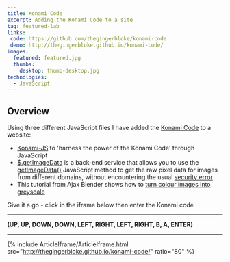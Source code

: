 ```yaml
---
title: Konami Code
excerpt: Adding the Konami Code to a site
tag: featured-lab
links:
 code: https://github.com/thegingerbloke/konami-code
 demo: http://thegingerbloke.github.io/konami-code/
images:
  featured: featured.jpg
  thumbs:
    desktop: thumb-desktop.jpg
technologies:
  - JavaScript
---
```


## Overview

Using three different JavaScript files I have added the [Konami Code](http://en.wikipedia.org/wiki/Konami_Code) to a website:

 - [Konami-JS](http://www.snaptortoise.com/konami-js/) to 'harness the power of the Konami Code' through JavaScript
 - [$.getImageData](http://www.maxnov.com/getimagedata/) is a back-end service that allows you to use the [getImageData()](https://developer.mozilla.org/en/HTML/Canvas/Pixel_manipulation_with_canvas) JavaScript method to get the raw pixel data for images from different domains, without encountering the usual [security error](http://aaronmt.com/?p=673)
 - This tutorial from Ajax Blender shows how to [turn colour images into greyscale](http://www.ajaxblender.com/howto-convert-image-to-grayscale-using-javascript.html)

Give it a go - click in the iframe below then enter the Konami code

***

**(UP, UP, DOWN, DOWN, LEFT, RIGHT, LEFT, RIGHT, B, A, ENTER)**

***

{% include ArticleIframe/ArticleIframe.html src="http://thegingerbloke.github.io/konami-code/" ratio="80" %}
